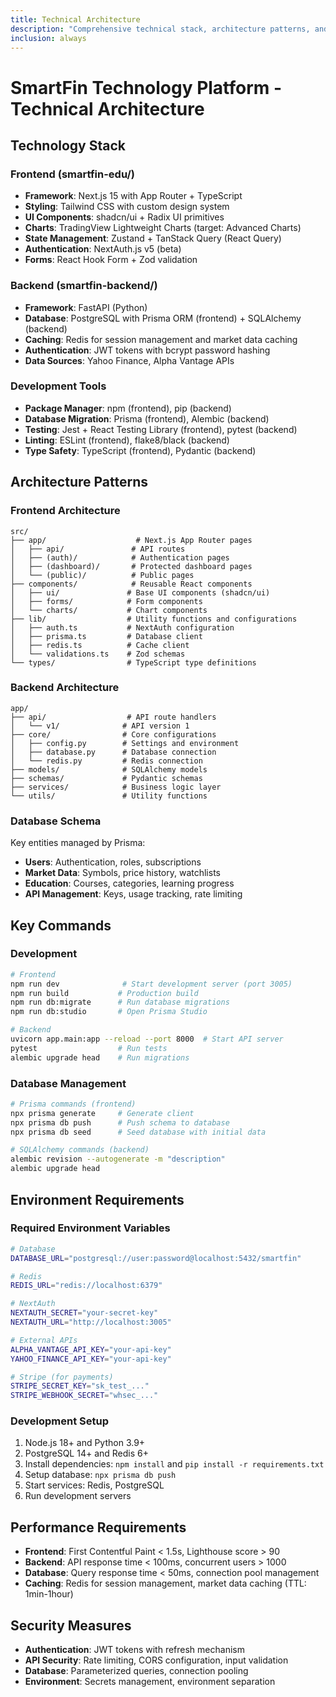 ```yaml
---
title: Technical Architecture
description: "Comprehensive technical stack, architecture patterns, and development guidelines."
inclusion: always
---
```


# SmartFin Technology Platform - Technical Architecture

## Technology Stack

### Frontend (smartfin-edu/)
- **Framework**: Next.js 15 with App Router + TypeScript
- **Styling**: Tailwind CSS with custom design system
- **UI Components**: shadcn/ui + Radix UI primitives
- **Charts**: TradingView Lightweight Charts (target: Advanced Charts)
- **State Management**: Zustand + TanStack Query (React Query)
- **Authentication**: NextAuth.js v5 (beta)
- **Forms**: React Hook Form + Zod validation

### Backend (smartfin-backend/)
- **Framework**: FastAPI (Python)
- **Database**: PostgreSQL with Prisma ORM (frontend) + SQLAlchemy (backend)
- **Caching**: Redis for session management and market data caching
- **Authentication**: JWT tokens with bcrypt password hashing
- **Data Sources**: Yahoo Finance, Alpha Vantage APIs

### Development Tools
- **Package Manager**: npm (frontend), pip (backend)
- **Database Migration**: Prisma (frontend), Alembic (backend)
- **Testing**: Jest + React Testing Library (frontend), pytest (backend)
- **Linting**: ESLint (frontend), flake8/black (backend)
- **Type Safety**: TypeScript (frontend), Pydantic (backend)

## Architecture Patterns

### Frontend Architecture
```
src/
├── app/                    # Next.js App Router pages
│   ├── api/               # API routes
│   ├── (auth)/            # Authentication pages
│   ├── (dashboard)/       # Protected dashboard pages
│   └── (public)/          # Public pages
├── components/            # Reusable React components
│   ├── ui/               # Base UI components (shadcn/ui)
│   ├── forms/            # Form components
│   └── charts/           # Chart components
├── lib/                  # Utility functions and configurations
│   ├── auth.ts           # NextAuth configuration
│   ├── prisma.ts         # Database client
│   ├── redis.ts          # Cache client
│   └── validations.ts    # Zod schemas
└── types/                # TypeScript type definitions
```

### Backend Architecture
```
app/
├── api/                  # API route handlers
│   └── v1/              # API version 1
├── core/                # Core configurations
│   ├── config.py        # Settings and environment
│   ├── database.py      # Database connection
│   └── redis.py         # Redis connection
├── models/              # SQLAlchemy models
├── schemas/             # Pydantic schemas
├── services/            # Business logic layer
└── utils/               # Utility functions
```

### Database Schema
Key entities managed by Prisma:
- **Users**: Authentication, roles, subscriptions
- **Market Data**: Symbols, price history, watchlists
- **Education**: Courses, categories, learning progress
- **API Management**: Keys, usage tracking, rate limiting

## Key Commands

### Development
```bash
# Frontend
npm run dev              # Start development server (port 3005)
npm run build           # Production build
npm run db:migrate      # Run database migrations
npm run db:studio       # Open Prisma Studio

# Backend
uvicorn app.main:app --reload --port 8000  # Start API server
pytest                  # Run tests
alembic upgrade head    # Run migrations
```

### Database Management
```bash
# Prisma commands (frontend)
npx prisma generate     # Generate client
npx prisma db push      # Push schema to database
npx prisma db seed      # Seed database with initial data

# SQLAlchemy commands (backend)
alembic revision --autogenerate -m "description"
alembic upgrade head
```

## Environment Requirements

### Required Environment Variables
```bash
# Database
DATABASE_URL="postgresql://user:password@localhost:5432/smartfin"

# Redis
REDIS_URL="redis://localhost:6379"

# NextAuth
NEXTAUTH_SECRET="your-secret-key"
NEXTAUTH_URL="http://localhost:3005"

# External APIs
ALPHA_VANTAGE_API_KEY="your-api-key"
YAHOO_FINANCE_API_KEY="your-api-key"

# Stripe (for payments)
STRIPE_SECRET_KEY="sk_test_..."
STRIPE_WEBHOOK_SECRET="whsec_..."
```

### Development Setup
1. Node.js 18+ and Python 3.9+
2. PostgreSQL 14+ and Redis 6+
3. Install dependencies: `npm install` and `pip install -r requirements.txt`
4. Setup database: `npx prisma db push`
5. Start services: Redis, PostgreSQL
6. Run development servers

## Performance Requirements
- **Frontend**: First Contentful Paint < 1.5s, Lighthouse score > 90
- **Backend**: API response time < 100ms, concurrent users > 1000
- **Database**: Query response time < 50ms, connection pool management
- **Caching**: Redis for session management, market data caching (TTL: 1min-1hour)

## Security Measures
- **Authentication**: JWT tokens with refresh mechanism
- **API Security**: Rate limiting, CORS configuration, input validation
- **Database**: Parameterized queries, connection pooling
- **Environment**: Secrets management, environment separation